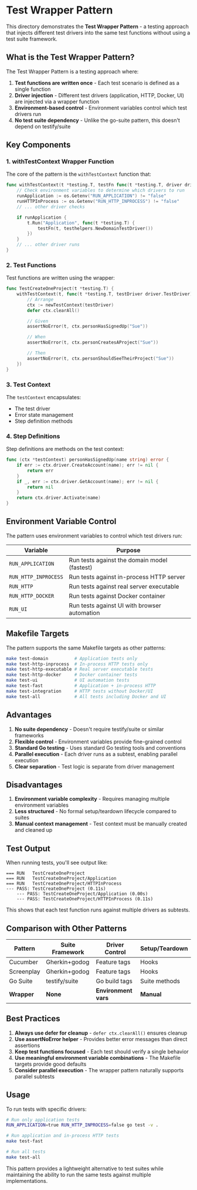 # Test Wrapper Pattern

This directory demonstrates the **Test Wrapper Pattern** - a testing approach that injects different test drivers into the same test functions without using a test suite framework.

## What is the Test Wrapper Pattern?

The Test Wrapper Pattern is a testing approach where:

1. **Test functions are written once** - Each test scenario is defined as a single function
2. **Driver injection** - Different test drivers (application, HTTP, Docker, UI) are injected via a wrapper function
3. **Environment-based control** - Environment variables control which test drivers run
4. **No test suite dependency** - Unlike the go-suite pattern, this doesn't depend on testify/suite

## Key Components

### 1. withTestContext Wrapper Function

The core of the pattern is the `withTestContext` function that:

```go
func withTestContext(t *testing.T, testFn func(t *testing.T, driver driver.TestDriver)) {
    // Check environment variables to determine which drivers to run
    runApplication := os.Getenv("RUN_APPLICATION") != "false"
    runHTTPInProcess := os.Getenv("RUN_HTTP_INPROCESS") != "false"
    // ... other driver checks

    if runApplication {
        t.Run("Application", func(t *testing.T) {
            testFn(t, testhelpers.NewDomainTestDriver())
        })
    }
    // ... other driver runs
}
```

### 2. Test Functions

Test functions are written using the wrapper:

```go
func TestCreateOneProject(t *testing.T) {
    withTestContext(t, func(t *testing.T, testDriver driver.TestDriver) {
        // Arrange
        ctx := newTestContext(testDriver)
        defer ctx.clearAll()

        // Given
        assertNoError(t, ctx.personHasSignedUp("Sue"))

        // When
        assertNoError(t, ctx.personCreatesAProject("Sue"))

        // Then
        assertNoError(t, ctx.personShouldSeeTheirProject("Sue"))
    })
}
```

### 3. Test Context

The `testContext` encapsulates:
- The test driver
- Error state management
- Step definition methods

### 4. Step Definitions

Step definitions are methods on the test context:

```go
func (ctx *testContext) personHasSignedUp(name string) error {
    if err := ctx.driver.CreateAccount(name); err != nil {
        return err
    }
    if _, err := ctx.driver.GetAccount(name); err != nil {
        return nil
    }
    return ctx.driver.Activate(name)
}
```

## Environment Variable Control

The pattern uses environment variables to control which test drivers run:

| Variable | Purpose |
|----------|---------|
| `RUN_APPLICATION` | Run tests against the domain model (fastest) |
| `RUN_HTTP_INPROCESS` | Run tests against in-process HTTP server |
| `RUN_HTTP` | Run tests against real server executable |
| `RUN_HTTP_DOCKER` | Run tests against Docker container |
| `RUN_UI` | Run tests against UI with browser automation |

## Makefile Targets

The pattern supports the same Makefile targets as other patterns:

```bash
make test-domain          # Application tests only
make test-http-inprocess  # In-process HTTP tests only
make test-http-executable # Real server executable tests
make test-http-docker     # Docker container tests
make test-ui              # UI automation tests
make test-fast            # Application + in-process HTTP
make test-integration     # HTTP tests without Docker/UI
make test-all             # All tests including Docker and UI
```

## Advantages

1. **No suite dependency** - Doesn't require testify/suite or similar frameworks
2. **Flexible control** - Environment variables provide fine-grained control
3. **Standard Go testing** - Uses standard Go testing tools and conventions
4. **Parallel execution** - Each driver runs as a subtest, enabling parallel execution
5. **Clear separation** - Test logic is separate from driver management

## Disadvantages

1. **Environment variable complexity** - Requires managing multiple environment variables
2. **Less structured** - No formal setup/teardown lifecycle compared to suites
3. **Manual context management** - Test context must be manually created and cleaned up

## Test Output

When running tests, you'll see output like:

```
=== RUN   TestCreateOneProject
=== RUN   TestCreateOneProject/Application
=== RUN   TestCreateOneProject/HTTPInProcess
--- PASS: TestCreateOneProject (0.11s)
    --- PASS: TestCreateOneProject/Application (0.00s)
    --- PASS: TestCreateOneProject/HTTPInProcess (0.11s)
```

This shows that each test function runs against multiple drivers as subtests.

## Comparison with Other Patterns

| Pattern | Suite Framework | Driver Control | Setup/Teardown |
|---------|----------------|----------------|-----------------|
| Cucumber | Gherkin+godog | Feature tags | Hooks |
| Screenplay | Gherkin+godog | Feature tags | Hooks |
| Go Suite | testify/suite | Go build tags | Suite methods |
| **Wrapper** | **None** | **Environment vars** | **Manual** |

## Best Practices

1. **Always use defer for cleanup** - `defer ctx.clearAll()` ensures cleanup
2. **Use assertNoError helper** - Provides better error messages than direct assertions
3. **Keep test functions focused** - Each test should verify a single behavior
4. **Use meaningful environment variable combinations** - The Makefile targets provide good defaults
5. **Consider parallel execution** - The wrapper pattern naturally supports parallel subtests

## Usage

To run tests with specific drivers:

```bash
# Run only application tests
RUN_APPLICATION=true RUN_HTTP_INPROCESS=false go test -v .

# Run application and in-process HTTP tests
make test-fast

# Run all tests
make test-all
```

This pattern provides a lightweight alternative to test suites while maintaining the ability to run the same tests against multiple implementations.